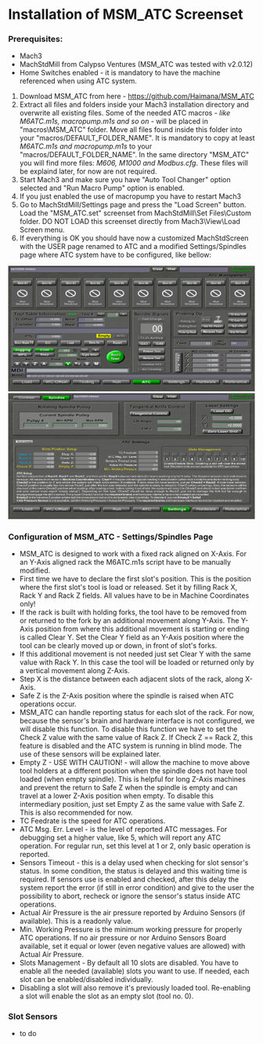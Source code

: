 # Installation of MSM_ATC Screenset

### Prerequisites:
- Mach3
- MachStdMill from Calypso Ventures (MSM_ATC was tested with v2.0.12)
- Home Switches enabled - it is mandatory to have the machine referenced when using ATC system.

1. Download MSM_ATC from here - https://github.com/Haimana/MSM_ATC
2. Extract all files and folders inside your Mach3 installation directory and overwrite all existing files. Some of the needed ATC macros - <i>like M6ATC.m1s, macropump.m1s and so on</i> - will be placed in "macros\MSM_ATC" folder. Move all files found inside this folder into your "macros/DEFAULT_FOLDER_NAME". It is mandatory to copy at least <i>M6ATC.m1s and macropump.m1s</i> to your "macros/DEFAULT_FOLDER_NAME". In the same directory "MSM_ATC" you will find more files: <i>M606, M1000 and Modbus.cfg</i>. These files will be explaind later, for now are not required.
3. Start Mach3 and make sure you have "Auto Tool Changer" option selected and "Run Macro Pump" option is enabled. 
4. If you just enabled the use of macropump you have to restart Mach3
5. Go to MachStdMill/Settings page and press the "Load Screen" button. Load the "MSM_ATC.set" screenset from MachStdMill\Set Files\Custom folder. DO NOT LOAD this screenset directly from Mach3\View\Load Screen menu.
6. If everything is OK you should have now a customized MachStdScreen with the USER page renamed to ATC and a modified Settings/Spindles page where ATC system have to be configured, like bellow:

![Unconfigured ATC Page](_Doc/Images/MSM_ATC_Unconfigured.PNG)
![Unconfigured ATC Settings Page](_Doc/Images/MSM_ATC_Settings_Unconfigured.PNG)

 
### Configuration of MSM_ATC - Settings/Spindles Page
- MSM_ATC is designed to work with a fixed rack aligned on X-Axis. For an Y-Axis aligned rack the M6ATC.m1s script have to be manually modified.
- First time we have to declare the first slot's position. This is the position where the first slot's tool is load or released. Set it by filling Rack X, Rack Y and Rack Z fields. All values have to be in Machine Coordinates only!
- If the rack is built with holding forks, the tool have to be removed from or returned to the fork by an additional movement along Y-Axis. The Y-Axis position from where this additional movement is starting or ending is called Clear Y. Set the Clear Y field as an Y-Axis position where the tool can be clearly moved up or down, in front of slot's forks.
- If this additional movement is not needed just set Clear Y with the same value with Rack Y. In this case the tool will be loaded or returned only by a vertical movement along Z-Axis. 
-  Step X is the distance between each adjacent slots of the rack, along X-Axis.
-  Safe Z is the Z-Axis position where the spindle is raised when ATC operations occur.
-  MSM_ATC can handle reporting status for each slot of the rack. For now, because the sensor's brain and hardware interface is not configured, we will disable this function. To disable this function we have to set the Check Z value with the same value of Rack Z. If Check Z == Rack Z, this feature is disabled and the ATC system is running in blind mode. The use of these sensors will be explained later. 
-  Empty Z - USE WITH CAUTION! - will allow the machine to move above tool holders at a different position when the spindle does not have tool loaded (when empty spindle). This is helpful for long Z-Axis machines and prevent  the return to Safe Z when the spindle is empty and can travel at a lower Z-Axis position when empty. To disable this intermediary position, just set Empty Z as the same value with Safe Z. This is also recommended for now.
-  TC Feedrate is the speed for ATC operations.
-  ATC Msg. Err. Level - is the level of reported ATC messages. For debugging set a higher value, like 5, which will report any ATC operation. For regular run, set this level at 1 or 2, only basic operation is reported.
-  Sensors Timeout - this is a delay used when checking for slot sensor's status. In some condition, the status is delayed and this waiting time is required. If sensors use is enabled and checked, after this delay the system report the error (if still in error condition) and give to the user the possibility to abort, recheck or ignore the sensor's status inside ATC operations.
- Actual Air Pressure is the air pressure reported by Arduino Sensors (if available). This is a readonly value.
- Min. Working Pressure is the minimum working pressure for properly ATC operations. If no air pressure or nor Arduino Sensors Board available, set it equal or lower (even negative values are allowed) with Actual Air Pressure.
- Slots Management - By default all 10 slots are disabled. You have to enable all the needed (available) slots you want to use. If needed, each slot can be enabled/disabled individually.
- Disabling a slot will also remove it's previously loaded tool. Re-enabling a slot will enable the slot as an empty slot (tool no. 0). 

### Slot Sensors
- to do